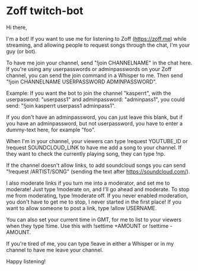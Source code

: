 # Zoff twitch-bot

Hi there,

I'm a bot! If you want to use me for listening to Zoff (https://zoff.me) while streaming, and allowing people to request songs through the chat, I'm your guy (or bot).

To have me join your channel, send "!join CHANNELNAME" in the chat here. If you're using any userpasswords or adminpasswords on your Zoff channel, you can send the join command in a Whisper to me. Then send "!join CHANNELNAME USERPASSWORD ADMINPASSWORD". 

Example: If you want the bot to join the channel "kasperrt", with the userpasword: "userpass1" and adminpassword: "adminpass1", you could send: "!join kasperrt userpass1 adminpass1".

If you don't have an adminpassword, you can just leave this blank, but if you have an adminpassword, but not userpassword, you have to enter a dummy-text here, for example "foo".

When I'm in your channel, your viewers can type !request YOUTUBE_ID or !request SOUNDCLOUD_LINK to have me add a song to your channel. If they want to check the currently playing song, they can type !np.

If the channel doesn't allow links, to add soundcloud songs you can send "!request /ARTIST/SONG" (sending the text after https://soundcloud.com/).

I also moderate links if you turn me into a moderator, and set me to moderate! Just type !moderate on, and I'll go ahead and moderate. To stop me from moderating, type !moderate off. If you never enabled moderation, you don't have to get me to stop, I never started in the first place! If you want to allow someone to post a link, type !allow USERNAME.

You can also set your current time in GMT, for me to list to your viewers when they type !time. Use this with !settime +AMOUNT or !settime -AMOUNT.

If you're tired of me, you can type !leave in either a Whisper or in my channel to have me leave your channel.

Happy listening!
